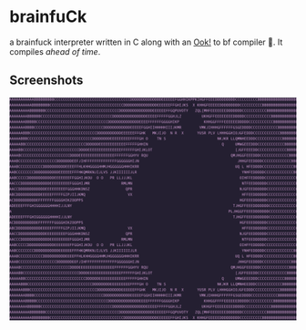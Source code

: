 # brainfuCk
a brainfuck interpreter written in C along with an [Ook!](https://esolangs.org/wiki/Ook!) to bf compiler :banana:. It compiles _ahead of time_.


## Screenshots

![mandelbrot](https://github.com/atif5/brainfuCk/blob/main/screenshots/mandelbrot.png?raw=true)
